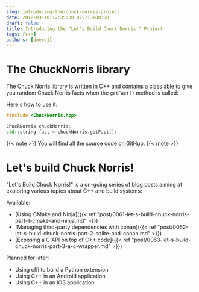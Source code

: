 ```yaml
---
slug: introducing-the-chuck-norris-project
date: 2018-03-10T12:35:38.025713+00:00
draft: false
title: Introducing the "Let's Build Chuck Norris!" Project
tags: [c++]
authors: [dmerej]
---
```


# The ChuckNorris library

The Chuck Norris library is written in C++ and contains a class able to give you random Chuck Norris facts when the `getFact()` method is called:

Here's how to use it:

```c++
#include <ChuckNorris.hpp>

ChuckNorris chuckNorris;
std::string fact = chuckNorris.getFact();
```

{{< note >}}
You will find all the source code on [GitHub](https://github.com/dmerejkowsky/chucknorris).
{{< /note >}}


# Let's build Chuck Norris!

"Let's Build Chuck Norris!" is a on-going series of blog posts aiming at exploring various topics about C++ and build systems:

Available:

* [Using CMake and Ninja]({{< ref "post/0061-let-s-build-chuck-norris-part-1-cmake-and-ninja.md" >}})
* [Managing third-party dependencies with conan]({{< ref "post/0062-let-s-build-chuck-norris-part-2-sqlite-and-conan.md" >}})
* [Exposing a C API on top of C++ code]({{< ref "post/0063-let-s-build-chuck-norris-part-3-a-c-wrapper.md" >}})

Planned for later:

* Using cffi to build a Python extension
* Using C++ in an Android application
* Using C++ in an iOS application

